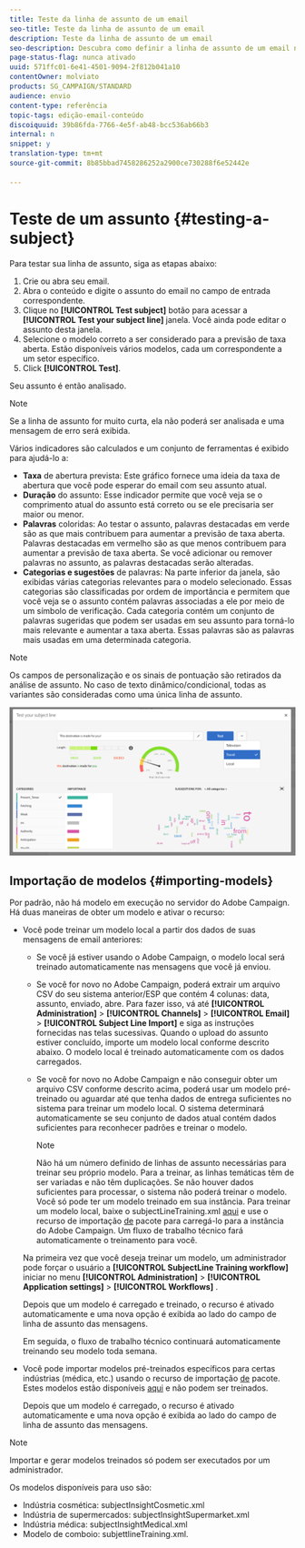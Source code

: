 ```yaml
---
title: Teste da linha de assunto de um email
seo-title: Teste da linha de assunto de um email
description: Teste da linha de assunto de um email
seo-description: Descubra como definir a linha de assunto de um email no Designer de email.
page-status-flag: nunca ativado
uuid: 571ffc01-6e41-4501-9094-2f812b041a10
contentOwner: molviato
products: SG_CAMPAIGN/STANDARD
audience: envio
content-type: referência
topic-tags: edição-email-conteúdo
discoiquuid: 39b86fda-7766-4e5f-ab48-bcc536ab66b3
internal: n
snippet: y
translation-type: tm+mt
source-git-commit: 8b85bbad7458286252a2900ce730288f6e52442e

---
```


# Teste de um assunto {#testing-a-subject}

Para testar sua linha de assunto, siga as etapas abaixo:

1. Crie ou abra seu email.
1. Abra o conteúdo e digite o assunto do email no campo de entrada correspondente.
1. Clique no **[!UICONTROL Test subject]** botão para acessar a **[!UICONTROL Test your subject line]** janela. Você ainda pode editar o assunto desta janela.
1. Selecione o modelo correto a ser considerado para a previsão de taxa aberta. Estão disponíveis vários modelos, cada um correspondente a um setor específico.
1. Click **[!UICONTROL Test]**.

Seu assunto é então analisado.

>[!NOTE]
>
>Se a linha de assunto for muito curta, ela não poderá ser analisada e uma mensagem de erro será exibida.

Vários indicadores são calculados e um conjunto de ferramentas é exibido para ajudá-lo a:

* **Taxa** de abertura prevista: Este gráfico fornece uma ideia da taxa de abertura que você pode esperar do email com seu assunto atual.
* **Duração** do assunto: Esse indicador permite que você veja se o comprimento atual do assunto está correto ou se ele precisaria ser maior ou menor.
* **Palavras** coloridas: Ao testar o assunto, palavras destacadas em verde são as que mais contribuem para aumentar a previsão de taxa aberta. Palavras destacadas em vermelho são as que menos contribuem para aumentar a previsão de taxa aberta. Se você adicionar ou remover palavras no assunto, as palavras destacadas serão alteradas.
* **Categorias e sugestões** de palavras: Na parte inferior da janela, são exibidas várias categorias relevantes para o modelo selecionado. Essas categorias são classificadas por ordem de importância e permitem que você veja se o assunto contém palavras associadas a ele por meio de um símbolo de verificação. Cada categoria contém um conjunto de palavras sugeridas que podem ser usadas em seu assunto para torná-lo mais relevante e aumentar a taxa aberta. Essas palavras são as palavras mais usadas em uma determinada categoria.

>[!NOTE]
>
>Os campos de personalização e os sinais de pontuação são retirados da análise de assunto. No caso de texto dinâmico/condicional, todas as variantes são consideradas como uma única linha de assunto.

![](assets/predictive_subject_line_example.png)

## Importação de modelos {#importing-models}

Por padrão, não há modelo em execução no servidor do Adobe Campaign. Há duas maneiras de obter um modelo e ativar o recurso:

* Você pode treinar um modelo local a partir dos dados de suas mensagens de email anteriores:

   * Se você já estiver usando o Adobe Campaign, o modelo local será treinado automaticamente nas mensagens que você já enviou.
   * Se você for novo no Adobe Campaign, poderá extrair um arquivo CSV do seu sistema anterior/ESP que contém 4 colunas: data, assunto, enviado, abre. Para fazer isso, vá até **[!UICONTROL Administration]** &gt; **[!UICONTROL Channels]** &gt; **[!UICONTROL Email]** &gt; **[!UICONTROL Subject Line Import]** e siga as instruções fornecidas nas telas sucessivas. Quando o upload do assunto estiver concluído, importe um modelo local conforme descrito abaixo. O modelo local é treinado automaticamente com os dados carregados.
   * Se você for novo no Adobe Campaign e não conseguir obter um arquivo CSV conforme descrito acima, poderá usar um modelo pré-treinado ou aguardar até que tenha dados de entrega suficientes no sistema para treinar um modelo local. O sistema determinará automaticamente se seu conjunto de dados atual contém dados suficientes para reconhecer padrões e treinar o modelo.

      >[!NOTE]
      >
      >Não há um número definido de linhas de assunto necessárias para treinar seu próprio modelo. Para a treinar, as linhas temáticas têm de ser variadas e não têm duplicações. Se não houver dados suficientes para processar, o sistema não poderá treinar o modelo. Você só pode ter um modelo treinado em sua instância.
   Para treinar um modelo local, baixe o subjectLineTraining.xml [aqui](https://support.neolane.net/webApp/downloadCenter?__userConfig=psaDownloadCenter) e use o recurso de importação [de](../../automating/using/managing-packages.md) pacote para carregá-lo para a instância do Adobe Campaign. Um fluxo de trabalho técnico fará automaticamente o treinamento para você.

   Na primeira vez que você deseja treinar um modelo, um administrador pode forçar o usuário a **[!UICONTROL SubjectLine Training workflow]** iniciar no menu **[!UICONTROL Administration]** &gt; **[!UICONTROL Application settings]** &gt; **[!UICONTROL Workflows]** .

   Depois que um modelo é carregado e treinado, o recurso é ativado automaticamente e uma nova opção é exibida ao lado do campo de linha de assunto das mensagens.

   Em seguida, o fluxo de trabalho técnico continuará automaticamente treinando seu modelo toda semana.

* Você pode importar modelos pré-treinados específicos para certas indústrias (médica, etc.) usando o recurso de importação [de](../../automating/using/managing-packages.md) pacote. Estes modelos estão disponíveis [aqui](https://support.neolane.net/webApp/downloadCenter?__userConfig=psaDownloadCenter) e não podem ser treinados.

   Depois que um modelo é carregado, o recurso é ativado automaticamente e uma nova opção é exibida ao lado do campo de linha de assunto das mensagens.

>[!NOTE]
>
>Importar e gerar modelos treinados só podem ser executados por um administrador.

Os modelos disponíveis para uso são:

* Indústria cosmética: subjectInsightCosmetic.xml
* Indústria de supermercados: subjectInsightSupermarket.xml
* Indústria médica: subjectInsightMedical.xml
* Modelo de comboio: subjettlineTraining.xml.